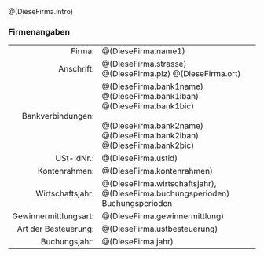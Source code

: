 <section>
@(DieseFirma.intro)


### Firmenangaben

<table>
	<tr>
		<td width="150" align="right">Firma:</td>
		<td>@(DieseFirma.name1)</td>
	</tr>
	<tr>
		<td width="150" align="right">Anschrift:</td>
		<td>@(DieseFirma.strasse)<br />
		   @(DieseFirma.plz) @(DieseFirma.ort)</td>
	</tr>
	<tr>
		<td width="150" align="right">Bankverbindungen:</td>
		<td>@(DieseFirma.bank1name)<br />
                    @(DieseFirma.bank1iban)<br />
		    @(DieseFirma.bank1bic)<br /><br />
                    @(DieseFirma.bank2name)<br />
		    @(DieseFirma.bank2iban)<br />
		    @(DieseFirma.bank2bic)</td>
	</tr>
	<tr>
		<td width="150" align="right">USt-IdNr.:</td>
                <td>@(DieseFirma.ustid)</td>
	</tr>
	<tr>
		<td width="150" align="right">Kontenrahmen:</td>
		<td>@(DieseFirma.kontenrahmen)</td>
	</tr>
	<tr>
		<td width="150" align="right">Wirtschaftsjahr:</td>
		<td>@(DieseFirma.wirtschaftsjahr), @(DieseFirma.buchungsperioden) Buchungsperioden</td>
	</tr>
	<tr>
		<td width="150" align="right">Gewinnermittlungsart:</td>
		<td>@(DieseFirma.gewinnermittlung)</td>
	</tr>
	<tr>
		<td width="150" align="right">Art der Besteuerung:</td>
		<td>@(DieseFirma.ustbesteuerung)</td>
	</tr>
	<tr>
		<td width="150" align="right">Buchungsjahr:</td>
		<td>@(DieseFirma.jahr)</td>
	</tr>
</table>

</section>
